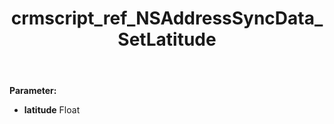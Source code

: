 ﻿---
title: crmscript_ref_NSAddressSyncData_SetLatitude
description: NSAddressSyncData.SetLatitude(Float latitude)
intellisense: NSAddressSyncData.SetLatitude
keywords: NSAddressSyncData, GetLatitude
so.topic: reference
---



**Parameter:** 
 - **latitude** Float

